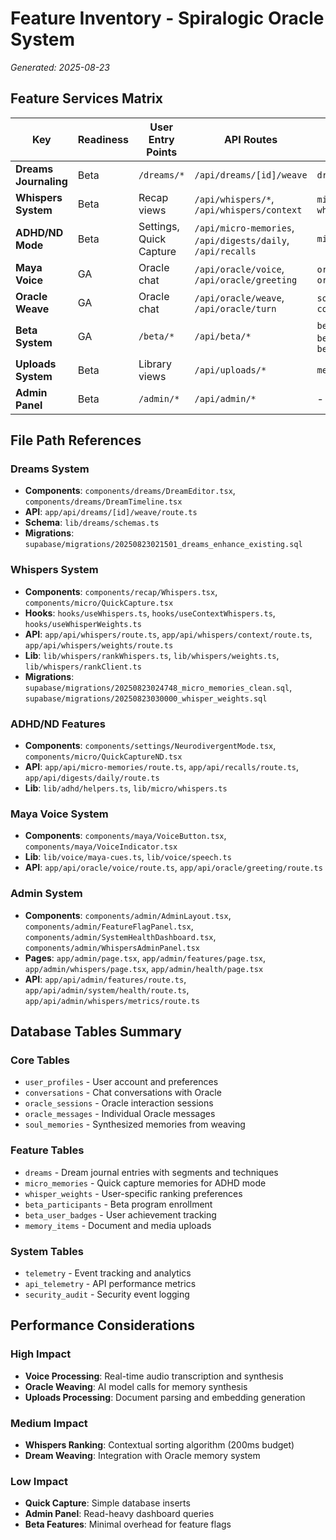 # Feature Inventory - Spiralogic Oracle System
_Generated: 2025-08-23_

## Feature Services Matrix

| Key | Readiness | User Entry Points | API Routes | DB Tables | RLS | Flags/Env | Perf Cost |
|-----|-----------|-------------------|------------|-----------|-----|-----------|-----------|
| **Dreams Journaling** | Beta | `/dreams/*` | `/api/dreams/[id]/weave` | `dreams` | ✅ | - | Low |
| **Whispers System** | Beta | Recap views | `/api/whispers/*`, `/api/whispers/context` | `micro_memories`, `whisper_weights` | ✅ | `NEXT_PUBLIC_WHISPERS_ENABLED`, `NEXT_PUBLIC_WHISPERS_CONTEXT_RANKING` | Medium |
| **ADHD/ND Mode** | Beta | Settings, Quick Capture | `/api/micro-memories`, `/api/digests/daily`, `/api/recalls` | `micro_memories` | ✅ | `NEXT_PUBLIC_ND_ENABLED`, `NEXT_PUBLIC_ND_ADHD_DEFAULT` | Low |
| **Maya Voice** | GA | Oracle chat | `/api/oracle/voice`, `/api/oracle/greeting` | `oracle_sessions`, `oracle_messages` | ✅ | `NEXT_PUBLIC_ORACLE_MAYA_VOICE`, `NEXT_PUBLIC_ORACLE_VOICE_ENABLED` | High |
| **Oracle Weave** | GA | Oracle chat | `/api/oracle/weave`, `/api/oracle/turn` | `soul_memories`, `conversations` | ✅ | `NEXT_PUBLIC_ORACLE_WEAVE_ENABLED` | High |
| **Beta System** | GA | `/beta/*` | `/api/beta/*` | `beta_participants`, `beta_badges_catalog`, `beta_user_badges` | ✅ | `BETA_INVITE_REQUIRED` | Low |
| **Uploads System** | Beta | Library views | `/api/uploads/*` | `memory_items` | ✅ | `UPLOADS_ENABLED` | High |
| **Admin Panel** | Beta | `/admin/*` | `/api/admin/*` | - | ✅ | `ADMIN_ALLOWED_EMAILS` | Low |

## File Path References

### Dreams System
- **Components**: `components/dreams/DreamEditor.tsx`, `components/dreams/DreamTimeline.tsx`
- **API**: `app/api/dreams/[id]/weave/route.ts`
- **Schema**: `lib/dreams/schemas.ts`
- **Migrations**: `supabase/migrations/20250823021501_dreams_enhance_existing.sql`

### Whispers System
- **Components**: `components/recap/Whispers.tsx`, `components/micro/QuickCapture.tsx`
- **Hooks**: `hooks/useWhispers.ts`, `hooks/useContextWhispers.ts`, `hooks/useWhisperWeights.ts`
- **API**: `app/api/whispers/route.ts`, `app/api/whispers/context/route.ts`, `app/api/whispers/weights/route.ts`
- **Lib**: `lib/whispers/rankWhispers.ts`, `lib/whispers/weights.ts`, `lib/whispers/rankClient.ts`
- **Migrations**: `supabase/migrations/20250823024748_micro_memories_clean.sql`, `supabase/migrations/20250823030000_whisper_weights.sql`

### ADHD/ND Features
- **Components**: `components/settings/NeurodivergentMode.tsx`, `components/micro/QuickCaptureND.tsx`
- **API**: `app/api/micro-memories/route.ts`, `app/api/recalls/route.ts`, `app/api/digests/daily/route.ts`
- **Lib**: `lib/adhd/helpers.ts`, `lib/micro/whispers.ts`

### Maya Voice System
- **Components**: `components/maya/VoiceButton.tsx`, `components/maya/VoiceIndicator.tsx`
- **Lib**: `lib/voice/maya-cues.ts`, `lib/voice/speech.ts`
- **API**: `app/api/oracle/voice/route.ts`, `app/api/oracle/greeting/route.ts`

### Admin System
- **Components**: `components/admin/AdminLayout.tsx`, `components/admin/FeatureFlagPanel.tsx`, `components/admin/SystemHealthDashboard.tsx`, `components/admin/WhispersAdminPanel.tsx`
- **Pages**: `app/admin/page.tsx`, `app/admin/features/page.tsx`, `app/admin/whispers/page.tsx`, `app/admin/health/page.tsx`
- **API**: `app/api/admin/features/route.ts`, `app/api/admin/system/health/route.ts`, `app/api/admin/whispers/metrics/route.ts`

## Database Tables Summary

### Core Tables
- `user_profiles` - User account and preferences
- `conversations` - Chat conversations with Oracle
- `oracle_sessions` - Oracle interaction sessions
- `oracle_messages` - Individual Oracle messages
- `soul_memories` - Synthesized memories from weaving

### Feature Tables
- `dreams` - Dream journal entries with segments and techniques
- `micro_memories` - Quick capture memories for ADHD mode
- `whisper_weights` - User-specific ranking preferences
- `beta_participants` - Beta program enrollment
- `beta_user_badges` - User achievement tracking
- `memory_items` - Document and media uploads

### System Tables
- `telemetry` - Event tracking and analytics
- `api_telemetry` - API performance metrics
- `security_audit` - Security event logging

## Performance Considerations

### High Impact
- **Voice Processing**: Real-time audio transcription and synthesis
- **Oracle Weaving**: AI model calls for memory synthesis
- **Uploads Processing**: Document parsing and embedding generation

### Medium Impact
- **Whispers Ranking**: Contextual sorting algorithm (200ms budget)
- **Dream Weaving**: Integration with Oracle memory system

### Low Impact
- **Quick Capture**: Simple database inserts
- **Admin Panel**: Read-heavy dashboard queries
- **Beta Features**: Minimal overhead for feature flags